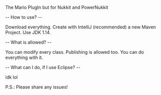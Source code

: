 The Mario PlugIn but for Nukkit and PowerNukkit

-- How to use? --

Download everything. Create with IntelliJ (recommended) a new Maven Project. Use JDK 1.14.

-- What is allowed? --

You can modify every class. Publishing is allowed too. You can do everything with it.

-- What can I do, if I use Eclipse? --

idk lol

P.S.: Please share any issues!
